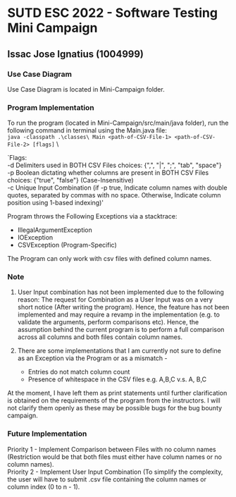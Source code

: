 # SUTD ESC 2022 - Software Testing Mini Campaign

## Issac Jose Ignatius (1004999)

### Use Case Diagram

Use Case Diagram is located in Mini-Campaign folder.

### Program Implementation

To run the program (located in Mini-Campaign/src/main/java folder), run the following command in terminal using the Main.java file: \
`java -classpath .\classes\ Main <path-of-CSV-File-1> <path-of-CSV-File-2> [flags]` \

`Flags: \
    -d    Delimiters used in BOTH CSV Files                                      choices: {",", "|", ";", "tab", "space"} \
    -p    Boolean dictating whether columns are present in BOTH CSV Files        choices: {"true", "false"} \(Case-Insensitive) \
    -c    Unique Input Combination (if -p true, Indicate column names with double quotes, separated by commas with no space. Otherwise, Indicate column position using 1-based indexing)'

Program throws the Following Exceptions via a stacktrace:

- IllegalArgumentException
- IOException
- CSVException (Program-Specific)

The Program can only work with csv files with defined column names.

### Note 

1. User Input combination has not been implemented due to the following reason: The request for Combination as a User Input was on a very short notice (After writing the program). Hence, the feature has not been implemented and may require a revamp in the implementation (e.g. to validate the arguments, perform comparisons etc). Hence, the assumption behind the current program is to perform a full comparison across all columns and both files contain column names.

2. There are some implementations that I am currently not sure to define as an Exception via the Program or as a mismatch -

    - Entries do not match column count
    - Presence of whitespace in the CSV files e.g. A,B,C v.s. A, B,C

At the moment, I have left them as print statements until further clarification is obtained on the requirements of the program from the instructors. I will not clarify them openly as these may be possible bugs for the bug bounty campaign.

### Future Implementation

Priority 1 - Implement Comparison between Files with no column names (Restriction would be that both files must either have column names or no column names). \
Priority 2 - Implement User Input Combination (To simplify the complexity, the user will have to submit .csv file containing the column names or column index (0 to n - 1).
